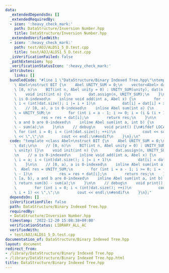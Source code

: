 ```yaml
---
data:
  _extendedDependsOn: []
  _extendedRequiredBy:
  - icon: ':heavy_check_mark:'
    path: DataStructure/Inversion Number.hpp
    title: DataStructure/Inversion Number.hpp
  _extendedVerifiedWith:
  - icon: ':heavy_check_mark:'
    path: test/AOJ/ALDS1_5_D.test.cpp
    title: test/AOJ/ALDS1_5_D.test.cpp
  _isVerificationFailed: false
  _pathExtension: hpp
  _verificationStatusIcon: ':heavy_check_mark:'
  attributes:
    links: []
  bundledCode: "#line 1 \"DataStructure/Binary Indexed Tree.hpp\"\ntemplate <class\
    \ Abel>\nstruct BIT {\n    Abel UNITY_SUM = 0;\n    vector<Abel> dat;\n\n    //\
    \ [0, n)\n    BIT(int n, Abel unity = 0) : UNITY_SUM(unity), dat(n, unity) {}\n\
    \    void init(int n) {\n        dat.assign(n, UNITY_SUM);\n    }\n\n    // a\
    \ is 0-indexed\n    inline void add(int a, Abel x) {\n        for (int i = a;\
    \ i < (int)dat.size(); i |= i + 1)\n            dat[i] = dat[i] + x;\n    }\n\n\
    \    // [0, a), a is 0-indexed\n    inline Abel sum(int a) {\n        Abel res\
    \ = UNITY_SUM;\n        for (int i = a - 1; i >= 0; i = (i & (i + 1)) - 1)\n \
    \           res = res + dat[i];\n        return res;\n    }\n\n    // [a, b),\
    \ a and b are 0-indexed\n    inline Abel sum(int a, int b) {\n        return sum(b)\
    \ - sum(a);\n    }\n\n    // debug\n    void print() {\n#ifdef LOCAL\n       \
    \ for (int i = 0; i < (int)dat.size(); ++i)\n            cout << sum(i, i + 1)\
    \ << \",\";\n        cout << endl;\n#endif\n    }\n};\n"
  code: "template <class Abel>\nstruct BIT {\n    Abel UNITY_SUM = 0;\n    vector<Abel>\
    \ dat;\n\n    // [0, n)\n    BIT(int n, Abel unity = 0) : UNITY_SUM(unity), dat(n,\
    \ unity) {}\n    void init(int n) {\n        dat.assign(n, UNITY_SUM);\n    }\n\
    \n    // a is 0-indexed\n    inline void add(int a, Abel x) {\n        for (int\
    \ i = a; i < (int)dat.size(); i |= i + 1)\n            dat[i] = dat[i] + x;\n\
    \    }\n\n    // [0, a), a is 0-indexed\n    inline Abel sum(int a) {\n      \
    \  Abel res = UNITY_SUM;\n        for (int i = a - 1; i >= 0; i = (i & (i + 1))\
    \ - 1)\n            res = res + dat[i];\n        return res;\n    }\n\n    //\
    \ [a, b), a and b are 0-indexed\n    inline Abel sum(int a, int b) {\n       \
    \ return sum(b) - sum(a);\n    }\n\n    // debug\n    void print() {\n#ifdef LOCAL\n\
    \        for (int i = 0; i < (int)dat.size(); ++i)\n            cout << sum(i,\
    \ i + 1) << \",\";\n        cout << endl;\n#endif\n    }\n};"
  dependsOn: []
  isVerificationFile: false
  path: DataStructure/Binary Indexed Tree.hpp
  requiredBy:
  - DataStructure/Inversion Number.hpp
  timestamp: '2022-12-20 15:08:38+09:00'
  verificationStatus: LIBRARY_ALL_AC
  verifiedWith:
  - test/AOJ/ALDS1_5_D.test.cpp
documentation_of: DataStructure/Binary Indexed Tree.hpp
layout: document
redirect_from:
- /library/DataStructure/Binary Indexed Tree.hpp
- /library/DataStructure/Binary Indexed Tree.hpp.html
title: DataStructure/Binary Indexed Tree.hpp
---
```

